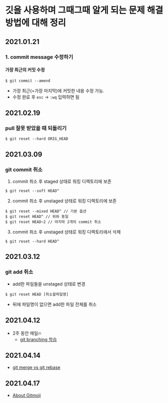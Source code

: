 # 깃을 사용하며 그때그때 알게 되는 문제 해결방법에 대해 정리
## 2021.01.21
### 1. commit message 수정하기
#### 가장 최근의 커밋 수정
```text
$ git commit --amend
```
- 가장 최근(=가장 마지막)에 커밋한 내용 수정 가능.
- 수정 완료 후 `esc` -> `:wq` 입력하면 됨 

## 2021.02.19
### pull 잘못 받았을 때 되돌리기
```text
$ git reset --hard ORIG_HEAD
```

## 2021.03.09
### git commit 취소
1. commit 취소 후 staged 상태로 워킹 디렉토리에 보존
```text
$ git reset --soft HEAD^
```
 2. commit 취소 후 unstaged 상태로 워킹 디렉토리에 보존
```text
$ git reset --mixed HEAD^ // 기본 옵션
$ git reset HEAD^ // 위와 동일
$ git reset HEAD~2 // 마지막 2개의 commit 취소
```
3. commit 취소 후 unstaged 상태로 워킹 디렉토리에서 삭제
```text
$ git reset --hard HEAD^
```

## 2021.03.12
### git add 취소
- add한 파일들을 unstaged 상태로 변경
```text
$ git reset HEAD [취소할파일명]
```
- 뒤에 파일명이 없으면 add한 파일 전체를 취소

## 2021.04.12
- 2주 동안 매일🔥
  - [git branching 학습](https://learngitbranching.js.org/?locale=ko)

## 2021.04.14
- [git merge vs git rebase](TIL/../learning-git-branching/20210414.md)

## 2021.04.17
- [About Gitmoji](https://treasurebear.tistory.com/70)